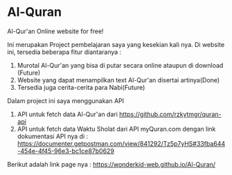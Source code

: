 # Al-Quran
Al-Qur'an Online website for free!


Ini merupakan Project pembelajaran saya yang kesekian kali nya.
Di website ini, tersedia beberapa fitur diantaranya :
1. Murotal Al-Qur'an yang bisa di putar secara online ataupun di download (Future)
2. Website yang dapat menampilkan text Al-Qur'an disertai artinya(Done)
3. Tersedia juga cerita-cerita para Nabi(Future)

Dalam project ini saya menggunakan API 
1. API untuk fetch data Al-Qur'an dari https://github.com/rzkytmgr/quran-api
2. API untuk fetch data Waktu Sholat dari API myQuran.com dengan link dokumentasi API nya di : https://documenter.getpostman.com/view/841292/Tz5p7yHS#33fba644-454e-4f45-96e3-bc1ce87b0629

Berikut adalah link page nya : https://wonderkid-web.github.io/Al-Quran/
